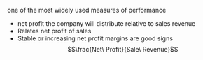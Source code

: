one of the most widely used measures of performance
- net profit the company will distribute relative to sales revenue
- Relates net profit of sales
- Stable or increasing net profit margins are good signs
$$\frac{Net\ Profit}{Sale\ Revenue}$$